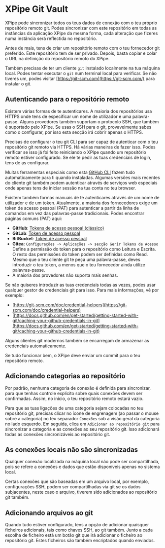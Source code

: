 # XPipe Git Vault

XPipe pode sincronizar todos os teus dados de conexão com o teu próprio repositório remoto git. Podes sincronizar com este repositório em todas as instâncias da aplicação XPipe da mesma forma, cada alteração que fizeres numa instância será reflectida no repositório.

Antes de mais, tens de criar um repositório remoto com o teu fornecedor git preferido. Este repositório tem de ser privado.
Depois, basta copiar e colar o URL na definição do repositório remoto do XPipe.

Também precisas de ter um cliente `git` instalado localmente na tua máquina local. Podes tentar executar o `git` num terminal local para verificar.
Se não tiveres um, podes visitar [https://git-scm.com](https://git-scm.com/) para instalar o git.

## Autenticando para o repositório remoto

Existem várias formas de te autenticares. A maioria dos repositórios usa HTTPS onde tens de especificar um nome de utilizador e uma palavra-passe.
Alguns provedores também suportam o protocolo SSH, que também é suportado pelo XPipe.
Se usas o SSH para o git, provavelmente sabes como o configurar, por isso esta secção irá cobrir apenas o HTTPS.

Precisas de configurar o teu git CLI para ser capaz de autenticar com o teu repositório git remoto via HTTPS. Há várias maneiras de fazer isso.
Podes verificar se isso já foi feito reiniciando o XPipe quando um repositório remoto estiver configurado.
Se ele te pedir as tuas credenciais de login, tens de as configurar.

Muitas ferramentas especiais como esta [GitHub CLI](https://cli.github.com/) fazem tudo automaticamente para ti quando instaladas.
Algumas versões mais recentes do cliente git também podem autenticar através de serviços web especiais onde apenas tens de iniciar sessão na tua conta no teu browser.

Existem também formas manuais de te autenticares através de um nome de utilizador e de um token.
Atualmente, a maioria dos fornecedores exige um token de acesso pessoal (PAT) para autenticar a partir da linha de comandos em vez das palavras-passe tradicionais.
Podes encontrar páginas comuns (PAT) aqui:
- **GitHub**: [Tokens de acesso pessoal (clássico)](https://github.com/settings/tokens)
- **GitLab**: [Token de acesso pessoal](https://docs.gitlab.com/ee/user/profile/personal_access_tokens.html)
- **BitBucket**: [Token de acesso pessoal](https://support.atlassian.com/bitbucket-cloud/docs/access-tokens/)
- **Gitea**: `Configurações -> Aplicações -> secção Gerir Tokens de Acesso`
Define a permissão do token para o repositório como Leitura e Escrita. O resto das permissões do token podem ser definidas como Read.
Mesmo que o teu cliente git te peça uma palavra-passe, deves introduzir o teu token, a menos que o teu fornecedor ainda utilize palavras-passe.
- A maioria dos provedores não suporta mais senhas.

Se não quiseres introduzir as tuas credenciais todas as vezes, podes usar qualquer gestor de credenciais git para isso.
Para mais informações, vê por exemplo:
- [https://git-scm.com/doc/credential-helpers](https://git-scm.com/doc/credential-helpers)
- [https://docs.github.com/en/get-started/getting-started-with-git/caching-your-github-credentials-in-git](https://docs.github.com/en/get-started/getting-started-with-git/caching-your-github-credentials-in-git)

Alguns clientes git modernos também se encarregam de armazenar as credenciais automaticamente.

Se tudo funcionar bem, o XPipe deve enviar um commit para o teu repositório remoto.

## Adicionando categorias ao repositório

Por padrão, nenhuma categoria de conexão é definida para sincronizar, para que tenhas controle explícito sobre quais conexões devem ser confirmadas.
Assim, no início, o teu repositório remoto estará vazio.

Para que as tuas ligações de uma categoria sejam colocadas no teu repositório git,
precisas clicar no ícone de engrenagem (ao passar o mouse sobre a categoria)
no teu separador `Conexões` sob a visão geral da categoria no lado esquerdo.
Em seguida, clica em `Adicionar ao repositório git` para sincronizar a categoria e as conexões ao seu repositório git.
Isso adicionará todas as conexões sincronizáveis ao repositório git.

## As conexões locais não são sincronizadas

Qualquer conexão localizada na máquina local não pode ser compartilhada, pois se refere a conexões e dados que estão disponíveis apenas no sistema local.

Certas conexões que são baseadas em um arquivo local, por exemplo, configurações SSH, podem ser compartilhadas via git se os dados subjacentes, neste caso o arquivo, tiverem sido adicionados ao repositório git também.

## Adicionando arquivos ao git

Quando tudo estiver configurado, tens a opção de adicionar quaisquer ficheiros adicionais, tais como chaves SSH, ao git também.
Junto a cada escolha de ficheiro está um botão git que irá adicionar o ficheiro ao repositório git.
Estes ficheiros são também encriptados quando enviados.

